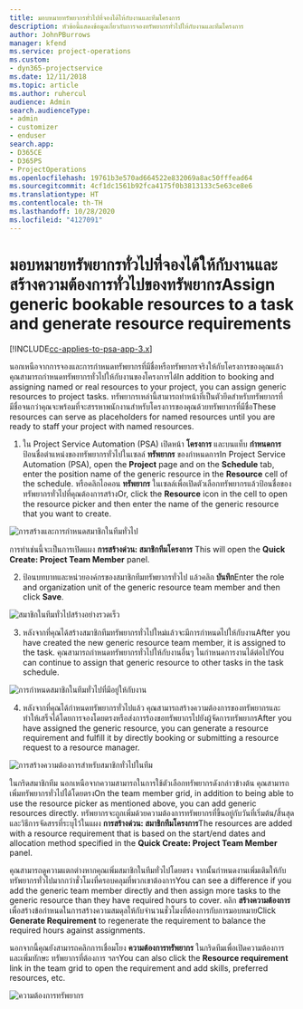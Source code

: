 ```yaml
---
title: มอบหมายทรัพยากรทั่วไปที่จองได้ให้กับงานและทีมโครงการ
description: หัวข้อนี้แสดงข้อมูลเกี่ยวกับการจองทรัพยากรทั่วไปให้กับงานและทีมโครงการ
author: JohnPBurrows
manager: kfend
ms.service: project-operations
ms.custom:
- dyn365-projectservice
ms.date: 12/11/2018
ms.topic: article
ms.author: ruhercul
audience: Admin
search.audienceType:
- admin
- customizer
- enduser
search.app:
- D365CE
- D365PS
- ProjectOperations
ms.openlocfilehash: 19761b3e570ad664522e832069a8ac50fffead64
ms.sourcegitcommit: 4cf1dc1561b92fca4175f0b3813133c5e63ce8e6
ms.translationtype: HT
ms.contentlocale: th-TH
ms.lasthandoff: 10/28/2020
ms.locfileid: "4127091"
---
```

# <a name="assign-generic-bookable-resources-to-a-task-and-generate-resource-requirements"></a><span data-ttu-id="86e0a-103">มอบหมายทรัพยากรทั่วไปที่จองได้ให้กับงานและสร้างความต้องการทั่วไปของทรัพยากร</span><span class="sxs-lookup"><span data-stu-id="86e0a-103">Assign generic bookable resources to a task and generate resource requirements</span></span> 

[!INCLUDE[cc-applies-to-psa-app-3.x](../includes/cc-applies-to-psa-app-3x.md)]

<span data-ttu-id="86e0a-104">นอกเหนือจากการจองและการกำหนดทรัพยากรที่มีชื่อหรือทรัพยากรจริงให้กับโครงการของคุณแล้ว คุณสามารถกำหนดทรัพยากรทั่วไปให้กับงานของโครงการได้</span><span class="sxs-lookup"><span data-stu-id="86e0a-104">In addition to booking and assigning named or real resources to your project, you can assign generic resources to project tasks.</span></span> <span data-ttu-id="86e0a-105">ทรัพยากรเหล่านี้สามารถทำหน้าที่เป็นตัวยึดสำหรับทรัพยากรที่มีชื่อจนกว่าคุณจะพร้อมที่จะสรรหาพนักงานสำหรับโครงการของคุณด้วยทรัพยากรที่มีชื่อ</span><span class="sxs-lookup"><span data-stu-id="86e0a-105">These resources can serve as placeholders for named resources until you are ready to staff your project with named resources.</span></span> 

1. <span data-ttu-id="86e0a-106">ใน Project Service Automation (PSA) เปิดหน้า **โครงการ** และบนแท็บ **กำหนดการ** ป้อนชื่อตำแหน่งของทรัพยากรทั่วไปในเซลล์ **ทรัพยากร** ของกำหนดการ</span><span class="sxs-lookup"><span data-stu-id="86e0a-106">In Project Service Automation (PSA), open the **Project** page and on the **Schedule** tab, enter the position name of the generic resource in the **Resource** cell of the schedule.</span></span> <span data-ttu-id="86e0a-107">หรือคลิกไอคอน **ทรัพยากร** ในเซลล์เพื่อเปิดตัวเลือกทรัพยากรแล้วป้อนชื่อของทรัพยากรทั่วไปที่คุณต้องการสร้าง</span><span class="sxs-lookup"><span data-stu-id="86e0a-107">Or, click the **Resource** icon in the cell to open the resource picker and then enter the name of the generic resource that you want to create.</span></span>

![การสร้างและการกำหนดสมาชิกในทีมทั่วไป](media/RM-how-to-9.png)

<span data-ttu-id="86e0a-109">การทำเช่นนี้จะเป็นการเปิดแผง **การสร้างด่วน: สมาชิกทีมโครงการ** </span><span class="sxs-lookup"><span data-stu-id="86e0a-109">This will open the **Quick Create: Project Team Member** panel.</span></span> 

2. <span data-ttu-id="86e0a-110">ป้อนบทบาทและหน่วยองค์กรของสมาชิกทีมทรัพยากรทั่วไป แล้วคลิก **บันทึก**</span><span class="sxs-lookup"><span data-stu-id="86e0a-110">Enter the role and organization unit of the generic resource team member and then click **Save**.</span></span>

![สมาชิกในทีมทั่วไปสร้างอย่างรวดเร็ว](media/RM-how-to-10.png)

3. <span data-ttu-id="86e0a-112">หลังจากที่คุณได้สร้างสมาชิกทีมทรัพยากรทั่วไปใหม่แล้วจะมีการกำหนดไปให้กับงาน</span><span class="sxs-lookup"><span data-stu-id="86e0a-112">After you have created the new generic resource team member, it is assigned to the task.</span></span> <span data-ttu-id="86e0a-113">คุณสามารถกำหนดทรัพยากรทั่วไปให้กับงานอื่นๆ ในกำหนดการงานได้ต่อไป</span><span class="sxs-lookup"><span data-stu-id="86e0a-113">You can continue to assign that generic resource to other tasks in the task schedule.</span></span>

![การกำหนดสมาชิกในทีมทั่วไปที่มีอยู่ให้กับงาน](media/RM-how-to-11.png)

4. <span data-ttu-id="86e0a-115">หลังจากที่คุณได้กำหนดทรัพยากรทั่วไปแล้ว คุณสามารถสร้างความต้องการของทรัพยากรและทำให้เสร็จได้โดยการจองโดยตรงหรือส่งการร้องขอทรัพยากรไปยังผู้จัดการทรัพยากร</span><span class="sxs-lookup"><span data-stu-id="86e0a-115">After you have assigned the generic resource, you can generate a resource requirement and fulfill it by directly booking or submitting a resource request to a resource manager.</span></span>

![การสร้างความต้องการสำหรับสมาชิกทั่วไปในทีม](media/RM-how-to-12.png)

<span data-ttu-id="86e0a-117">ในกริดสมาชิกทีม นอกเหนือจากความสามารถในการใช้ตัวเลือกทรัพยากรดังกล่าวข้างต้น คุณสามารถเพิ่มทรัพยากรทั่วไปได้โดยตรง</span><span class="sxs-lookup"><span data-stu-id="86e0a-117">On the team member grid, in addition to being able to use the resource picker as mentioned above, you can add generic resources directly.</span></span> <span data-ttu-id="86e0a-118">ทรัพยากรจะถูกเพิ่มด้วยความต้องการทรัพยากรที่ขึ้นอยู่กับวันที่เริ่มต้น/สิ้นสุด และวิธีการจัดสรรที่ระบุไว้ในแผง **การสร้างด่วน: สมาชิกทีมโครงการ**</span><span class="sxs-lookup"><span data-stu-id="86e0a-118">The resources are added with a resource requirement that is based on the start/end dates and allocation method specified in the **Quick Create: Project Team Member** panel.</span></span>

<span data-ttu-id="86e0a-119">คุณสามารถดูความแตกต่างหากคุณเพิ่มสมาชิกในทีมทั่วไปโดยตรง จากนั้นกำหนดงานเพิ่มเติมให้กับทรัพยากรทั่วไปมากกว่าชั่วโมงที่ครอบคลุมที่พวกเขาต้องการ</span><span class="sxs-lookup"><span data-stu-id="86e0a-119">You can see a difference if you add the generic team member directly and then assign more tasks to the generic resource than they have required hours to cover.</span></span> <span data-ttu-id="86e0a-120">คลิก **สร้างความต้องการ** เพื่อสร้างข้อกำหนดในการสร้างความสมดุลให้กับจำนวนชั่วโมงที่ต้องการกับการมอบหมาย</span><span class="sxs-lookup"><span data-stu-id="86e0a-120">Click **Generate Requirement** to regenerate the requirement to balance the required hours against assignments.</span></span>

<span data-ttu-id="86e0a-121">นอกจากนี้คุณยังสามารถคลิกการเชื่อมโยง **ความต้องการทรัพยากร** ในกริดทีมเพื่อเปิดความต้องการและเพิ่มทักษะ ทรัพยากรที่ต้องการ ฯลฯ</span><span class="sxs-lookup"><span data-stu-id="86e0a-121">You can also click the **Resource requirement** link in the team grid to open the requirement and add skills, preferred resources, etc.</span></span>

![ความต้องการทรัพยากร](media/RM-how-to-13.png)

